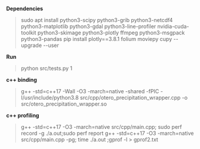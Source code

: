 **Dependencies**
>sudo apt install python3-scipy python3-grib python3-netcdf4 python3-matplotlib python3-gdal python3-line-profiler nvidia-cuda-toolkit python3-skimage python3-plotly ffmpeg python3-msgpack python3-pandas
>pip install plotly==3.8.1 folium moviepy cupy --upgrade --user

**Run**
>python src/tests.py 1



**c++ binding**
>g++ -std=c++17 -Wall -O3 -march=native -shared -fPIC -I/usr/include/python3.8 src/cpp/otero_precipitation_wrapper.cpp -o src/otero_precipitation_wrapper.so

**c++ profiling**
>g++ -std=c++17 -O3 -march=native src/cpp/main.cpp; sudo perf record -g ./a.out;sudo perf report
>g++ -std=c++17 -O3 -march=native src/cpp/main.cpp -pg;  time ./a.out ;gprof -l > gprof2.txt
